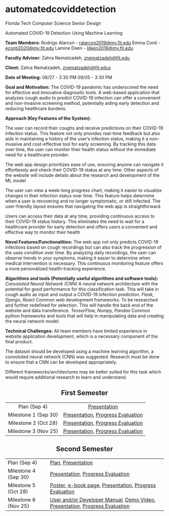 # automatedcoviddetection
Florida Tech Computer Science Senior Design 

Automated COVID-19 Detection Using Machine Learning






**Team Members:**
Rodrigo Alarcon - ralarcon2019@my.fit.edu
Emma Conti - econti2020@my.fit.edu
Lamine Deen - ldeen2016@my.fit.edu

**Faculty Advisor:**
Zahra Nematzadeh, znematzadeh@fit.edu

**Client:**
Zahra Nematzadeh, znematzadeh@fit.edus

**Date of Meeting:**
08/27 - 3:30 PM
09/05 - 3:30 PM

**Goal and Motivation:**
The COVID-19 pandemic has underscored the need for effective and innovative diagnostic tools. A web-based application that analyzes cough audio to predict COVID-19 infection can offer a convenient and non-invasive screening method, potentially aiding early detection and reducing healthcare burdens.

**Approach (Key Features of the System):**

The user can record their coughs and receive predictions on their COVID-19 infection status. This feature not only provides real-time feedback but also aids in maintaining a history of the user’s infection status, making it a non-invasive and cost-effective tool for early screening. By tracking this data over time, the user can monitor their health status without the immediate need for a healthcare provider.

The web app design prioritizes ease of use, ensuring anyone can navigate it effortlessly and check their COVID-19 status at any time. Other aspects of the website will include details about the research and development of the ML model

The user can view a week-long progress chart, making it easier to visualize changes in their infection status over time. This feature helps determine when a user is recovering and no longer symptomatic, or still infected. The user-friendly layout ensures that navigating the web app is straightforward.

Users can access their data at any time, providing continuous access to their COVID-19 status history. This eliminates the need to wait for a healthcare provider for early detection and offers users a convenient and effective way to monitor their health

**Novel Features/Functionalities:**
The web app not only predicts COVID-19 infections based on cough recordings but can also track the progression of the uses condition over time. By analyzing daily recordings, the user can observe trends in your symptoms, making it easier to determine when medical intervention is necessary. This continuous monitoring feature offers a more personalized health-tracking experience.

**Algorithms and tools (Potentially useful algorithms and software tools):**
	*Convoluted Neural Network (CNN)*
A neural network architecture with the potential for good performance for this classification task. This will take in cough audio as input and output a COVID-19 infection prediction.
	*Flask, Django, React*
Common web development frameworks. To be researched and further redefined for selection. This will handle the back end of the website and data transference.
	*TensorFlow, Numpy, Pandas*
Common python frameworks and tools that will help in manipulating data and creating the neural network model.
	
**Technical Challenges:**
All team members have limited experience in website application development, which is a necessary component of the final product.

The dataset should be developed using a machine learning algorithm, a convoluted neural network (CNN) was suggested. Research must be done to ensure that a CNN can be developed appropriately.

Different frameworks/architectures may be better suited for this task which would require additional research to learn and understand.





<!---
**Milestone 1 Tasks (Sep 30):**
Pick framework (web)
Pick framework (ML)
Research sound classification 
Audio to image conversion
Design ML workflow (Beginning to end)
Design web workflow & high-level design
User interactions SSD
Develop a testing plan for ML
Develop a testing plan for Web
Becoming familiar with CNN and RNN
RNN for potential future predictions (infection outlook)
Becoming familiar with web-dev
	
**Milestone 2 Tasks (Oct 28):**
Refine ML workflow
Begin feature engineering on dataset
Begin working on web framework front end
Begin working on web framework back end

**Milestone 3 Tasks (Nov 25):**
Begin ML testing
Begin web testing
Integrating base ML model with web using a Neural Network (NN) framework
-->
<div align="center">
<h2>First Semester</h2>
  <table style="text-align: center;">
    <tr>
      <td>Plan (Sep 4)</td>
      <td><a href="Project Plan Fall 2024 Presentation.pdf">Presentation</a></td>
    </tr>
    <tr>
      <td>Milestone 1 (Sep 30)</td>
      <td>
	<!---
        <a href="#">Requirement</a>, 
        <a href="#">Design</a>, 
        <a href="#">Test</a>, 
	-->
        <a href="Milestone One Fall 2024 Senior Design.pdf">Presentation</a>, 
        <a href="#">Progress Evaluation</a>
      </td>
    </tr>
    <tr>
      <td>Milestone 2 (Oct 28)</td>
      <td><a href="#">Presentation</a>, <a href="#">Progress Evaluation</a></td>
    </tr>
    <tr>
      <td>Milestone 3 (Nov 25)</td>
      <td><a href="#">Presentation</a>, <a href="#">Progress Evaluation</a></td>
    </tr>
  </table>

  <h2>Second Semester</h2>
  <table>
    <tr>
      <td>Plan (Sep 4)</td>
      <td><a href="#">Plan</a>, <a href="#">Presentation</a></td>
    </tr>
    <tr>
      <td>Milestone 4 (Sep 30)</td>
      <td><a href="#">Presentation</a>, <a href="#">Progress Evaluation</a></td>
    </tr>
    <tr>
      <td>Milestone 5 (Oct 28)</td>
      <td>
        <a href="#">Poster</a>, 
        <a href="#">e-book page</a>, 
        <a href="#">Presentation</a>, 
        <a href="#">Progress Evaluation</a>
      </td>
    </tr>
    <tr>
      <td>Milestone 6 (Nov 25)</td>
      <td>
        <a href="#">User and/or Developer Manual</a>, 
        <a href="#">Demo Video</a>, 
        <a href="#">Presentation</a>, 
        <a href="#">Progress Evaluation</a>
      </td>
    </tr>
  </table>
</div>
